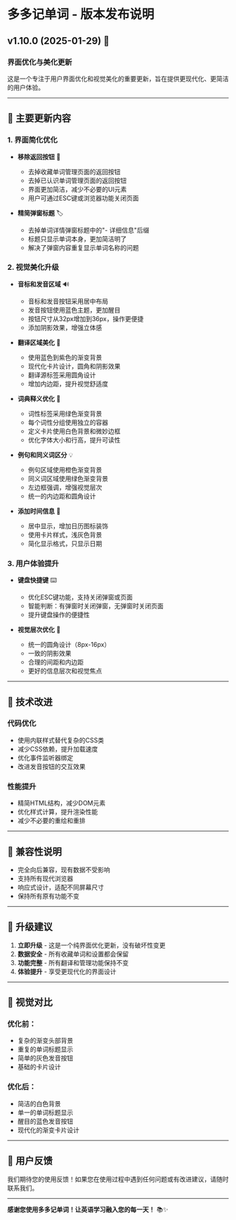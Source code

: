 # 多多记单词 - 版本发布说明

## v1.10.0 (2025-01-29) 🎨

### 界面优化与美化更新

这是一个专注于用户界面优化和视觉美化的重要更新，旨在提供更现代化、更简洁的用户体验。

---

## 🎯 主要更新内容

### 1. 界面简化优化
- **移除返回按钮** 📱
  - 去掉收藏单词管理页面的返回按钮
  - 去掉已认识单词管理页面的返回按钮
  - 界面更加简洁，减少不必要的UI元素
  - 用户可通过ESC键或浏览器功能关闭页面

- **精简弹窗标题** 🏷️
  - 去掉单词详情弹窗标题中的"- 详细信息"后缀
  - 标题只显示单词本身，更加简洁明了
  - 解决了弹窗内容重复显示单词名称的问题

### 2. 视觉美化升级
- **音标和发音区域** 🔊
  - 音标和发音按钮采用居中布局
  - 发音按钮使用蓝色主题，更加醒目
  - 按钮尺寸从32px增加到36px，操作更便捷
  - 添加阴影效果，增强立体感

- **翻译区域美化** 🌈
  - 使用蓝色到紫色的渐变背景
  - 现代化卡片设计，圆角和阴影效果
  - 翻译源标签采用圆角设计
  - 增加内边距，提升视觉舒适度

- **词典释义优化** 📖
  - 词性标签采用绿色渐变背景
  - 每个词性分组使用独立的容器
  - 定义卡片使用白色背景和微妙边框
  - 优化字体大小和行高，提升可读性

- **例句和同义词区分** 💡
  - 例句区域使用橙色渐变背景
  - 同义词区域使用绿色渐变背景
  - 左边框强调，增强视觉层次
  - 统一的内边距和圆角设计

- **添加时间信息** 📅
  - 居中显示，增加日历图标装饰
  - 使用卡片样式，浅灰色背景
  - 简化显示格式，只显示日期

### 3. 用户体验提升
- **键盘快捷键** ⌨️
  - 优化ESC键功能，支持关闭弹窗或页面
  - 智能判断：有弹窗时关闭弹窗，无弹窗时关闭页面
  - 提升键盘操作的便捷性

- **视觉层次优化** 🎨
  - 统一的圆角设计（8px-16px）
  - 一致的阴影效果
  - 合理的间距和内边距
  - 更好的信息层次和视觉焦点

---

## 🔧 技术改进

### 代码优化
- 使用内联样式替代复杂的CSS类
- 减少CSS依赖，提升加载速度
- 优化事件监听器绑定
- 改进发音按钮的交互效果

### 性能提升
- 精简HTML结构，减少DOM元素
- 优化样式计算，提升渲染性能
- 减少不必要的重绘和重排

---

## 📱 兼容性说明

- 完全向后兼容，现有数据不受影响
- 支持所有现代浏览器
- 响应式设计，适配不同屏幕尺寸
- 保持所有原有功能不变

---

## 🚀 升级建议

1. **立即升级** - 这是一个纯界面优化更新，没有破坏性变更
2. **数据安全** - 所有收藏单词和设置都会保留
3. **功能完整** - 所有翻译和管理功能保持不变
4. **体验提升** - 享受更现代化的界面设计

---

## 📸 视觉对比

### 优化前：
- 复杂的渐变头部背景
- 重复的单词标题显示
- 简单的灰色发音按钮
- 基础的卡片设计

### 优化后：
- 简洁的白色背景
- 单一的单词标题显示
- 醒目的蓝色发音按钮
- 现代化的渐变卡片设计

---

## 🎉 用户反馈

我们期待您的使用反馈！如果您在使用过程中遇到任何问题或有改进建议，请随时联系我们。

---

**感谢您使用多多记单词！让英语学习融入您的每一天！** 📚✨ 